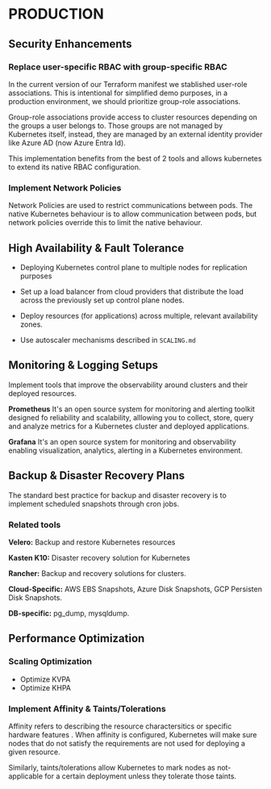 # PRODUCTION
## Security Enhancements

### Replace user-specific RBAC with group-specific RBAC
In the current version of our Terraform manifest we stablished user-role associations. This is intentional for simplified demo purposes, in a production environment, we should prioritize group-role associations.

Group-role associations provide access to cluster resources depending on the groups a user belongs to. Those groups are not managed by Kubernetes itself, instead, they are managed by an external identity provider like Azure AD (now Azure Entra Id).

This implementation benefits from the best of 2 tools and allows kubernetes to extend its native RBAC configuration.

### Implement Network Policies

Network Policies are used to restrict communications between pods. The native Kubernetes behaviour is to allow communication between pods, but network policies override this to limit the native behaviour.

## High Availability & Fault Tolerance

* Deploying Kubernetes control plane to multiple nodes for replication purposes

* Set up a load balancer from cloud providers that distribute the load across the previously set up control plane nodes.

* Deploy resources (for applications) across multiple, relevant availability zones.

* Use autoscaler mechanisms described in `SCALING.md`

## Monitoring & Logging Setups

Implement tools that improve the observability around clusters and their deployed resources.

**Prometheus**
It's an open source system for monitoring and alerting toolkit designed fo reliability and scalability, alllowing you to collect, store, query and analyze metrics for a Kubernetes cluster and deployed applications.

**Grafana** 
It's an open source system for monitoring and observability enabling visualization, analytics, alerting in a Kubernetes environment.

## Backup & Disaster Recovery Plans
The standard best practice for backup and disaster recovery is to implement scheduled snapshots through cron jobs.

### Related tools
**Velero:** Backup and restore Kubernetes resources

**Kasten K10:** Disaster recovery solution for Kubernetes

**Rancher:** Backup and recovery solutions for clusters.

**Cloud-Specific:** AWS EBS Snapshots, Azure Disk Snapshots, GCP Persisten Disk Snapshots.

**DB-specific:** pg_dump, mysqldump.


## Performance Optimization
### Scaling Optimization
* Optimize KVPA
* Optimize KHPA

### Implement Affinity & Taints/Tolerations
Affinity refers to describing the resource charactersitics or specific hardware features . When affinity is configured, Kubernetes will make sure nodes that do not satisfy the requirements are not used for deploying a given resource.

Similarly, taints/tolerations allow Kubernetes to mark nodes as not-applicable for a certain deployment unless they tolerate those taints.
